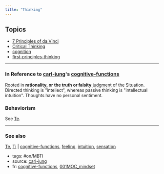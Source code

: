 ```yaml
---
title: "Thinking"
---
```



## Topics
- [7 Principles of da Vinci](vinci-principles.md)
- [Critical Thinking](critical-thinking.md)
- [cognition](cognition.md)
- [first-principles-thinking](first-principles-thinking.md)

----
### In Reference to [carl-jung](carl-jung.md)'s [cognitive-functions](cognitive-functions.md)
Rooted in **rationality, or the truth or falsity** [judgment](judgment.md) of the Situation. Directed thinking is "intellect", whereas passive thinking is "intellectual intuition". Thoughts have no personal sentiment. 

### Behaviorism
See [Te](private/Te.md).



-------------
### See also

[Te](private/Te.md), [Ti](private/Ti.md) | [cognitive-functions](cognitive-functions.md), [feeling](feeling.md), [intuition](intuition.md), [sensation](sensation.md)

- tags: #on/MBTI 
- source: [carl-jung](carl-jung.md)
- fr: [cognitive-functions](cognitive-functions.md), [001MOC_mindset](001MOC_mindset.md)